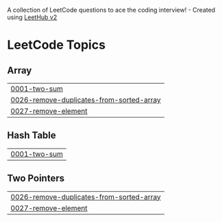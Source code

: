 A collection of LeetCode questions to ace the coding interview! - Created using [LeetHub v2](https://github.com/arunbhardwaj/LeetHub-2.0)
<!---LeetCode Topics Start-->
# LeetCode Topics
## Array
|  |
| ------- |
| [0001-two-sum](https://github.com/amiiitabh/LeetPy/tree/master/0001-two-sum) |
| [0026-remove-duplicates-from-sorted-array](https://github.com/amiiitabh/LeetPy/tree/master/0026-remove-duplicates-from-sorted-array) |
| [0027-remove-element](https://github.com/amiiitabh/LeetPy/tree/master/0027-remove-element) |
## Hash Table
|  |
| ------- |
| [0001-two-sum](https://github.com/amiiitabh/LeetPy/tree/master/0001-two-sum) |
## Two Pointers
|  |
| ------- |
| [0026-remove-duplicates-from-sorted-array](https://github.com/amiiitabh/LeetPy/tree/master/0026-remove-duplicates-from-sorted-array) |
| [0027-remove-element](https://github.com/amiiitabh/LeetPy/tree/master/0027-remove-element) |
<!---LeetCode Topics End-->